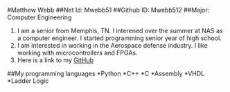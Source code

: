 #Matthew Webb
##Net Id: Mwebb51
##Github ID: Mwebb512
##Major: Computer Engineering

1. I am a senior from Memphis, TN. I interened over the summer at NAS as a computer engineer. I started programming senior year of high school.
2. I am interested in working in the Aerospace defense industry. I like working with microcontrollers and FPGAs.
3. Here is a link to my [GitHub](https://github.com/Mwebb512)

##My programming languages 
*Python
*C++
*C
*Assembly
*VHDL
*Ladder Logic
